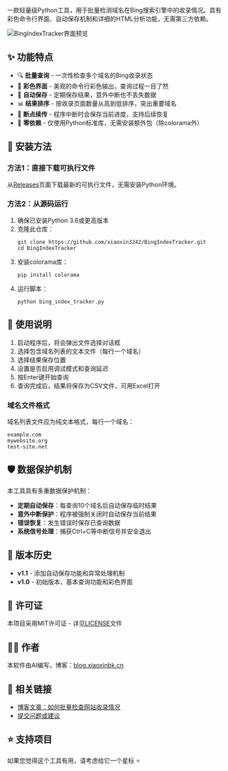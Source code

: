 一款轻量级Python工具，用于批量检测域名在Bing搜索引擎中的收录情况。具有彩色命令行界面、自动保存机制和详细的HTML分析功能，无需第三方依赖。

![BingIndexTracker界面预览](https://img.xiaoxinbk.cn/Upload/85b31d1ac90f856dc90173f8247a6ab4.jpg)

## ✨ 功能特点

- 🔍 **批量查询** - 一次性检查多个域名的Bing收录状态
- 🌈 **彩色界面** - 美观的命令行彩色输出，查询过程一目了然
- 💾 **自动保存** - 定期保存结果，意外中断也不丢失数据
- 📊 **结果排序** - 按收录页面数量从高到低排序，突出重要域名
- 🔄 **断点续传** - 程序中断时会保存当前进度，支持后续恢复
- 🚀 **零依赖** - 仅使用Python标准库，无需安装额外包（除colorama外）

## 🔧 安装方法

### 方法1：直接下载可执行文件

从[Releases](https://github.com/xiaoxin3242/BingIndexTracker/releases)页面下载最新的可执行文件，无需安装Python环境。

### 方法2：从源码运行

1. 确保已安装Python 3.6或更高版本
2. 克隆此仓库：
   ```
   git clone https://github.com/xiaoxin3242/BingIndexTracker.git
   cd BingIndexTracker
   ```
3. 安装colorama库：
   ```
   pip install colorama
   ```
4. 运行脚本：
   ```
   python bing_index_tracker.py
   ```

## 📖 使用说明

1. 启动程序后，将会弹出文件选择对话框
2. 选择包含域名列表的文本文件（每行一个域名）
3. 选择结果保存位置
4. 设置是否启用调试模式和查询延迟
5. 按Enter键开始查询
6. 查询完成后，结果将保存为CSV文件，可用Excel打开

### 域名文件格式

域名列表文件应为纯文本格式，每行一个域名：

```
example.com
mywebsite.org
test-site.net
```

## 🛡️ 数据保护机制

本工具具有多重数据保护机制：

- **定期自动保存**：每查询10个域名后自动保存临时结果
- **意外中断保护**：程序被强制关闭时自动保存当前结果
- **错误恢复**：发生错误时保存已查询数据
- **系统信号处理**：捕获Ctrl+C等中断信号并安全退出

## 🔄 版本历史

- **v1.1** - 添加自动保存功能和异常处理机制
- **v1.0** - 初始版本，基本查询功能和彩色界面

## 📝 许可证

本项目采用MIT许可证 - 详见[LICENSE](LICENSE)文件

## 👨‍💻 作者

本软件由AI编写，博客：[blog.xiaoxinbk.cn](http://blog.xiaoxinbk.cn)

## 🔗 相关链接

- [博客文章：如何批量检查网站收录情况](http://blog.xiaoxinbk.cn)
- [提交问题或建议](https://github.com/xiaoxin3242/BingIndexTracker/issues)

## ⭐ 支持项目

如果您觉得这个工具有用，请考虑给它一个星标 ⭐

